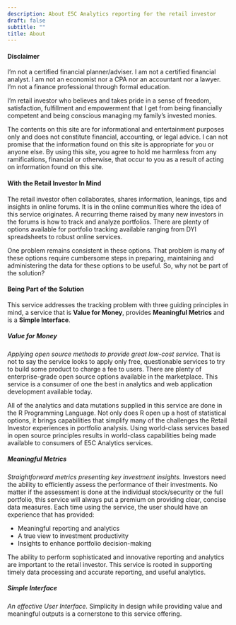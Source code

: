 ```yaml
---
description: About E5C Analytics reporting for the retail investor
draft: false
subtitle: ""
title: About
---
```


#### Disclaimer

I’m not a certified financial planner/adviser.  I am not a certified financial analyst. I am not an economist nor a CPA nor an accountant nor a lawyer. I’m not a finance professional through formal education. 

I’m retail investor who believes and takes pride in a sense of freedom, satisfaction, fulfillment and empowerment that I get from being financially competent and being conscious managing my family’s invested monies. 

The contents on this site are for informational and entertainment purposes only and does not constitute financial, accounting, or legal advice. I can not promise that the information found on this site is appropriate for you or anyone else. By using this site, you agree to hold me harmless from any ramifications, financial or otherwise, that occur to you as a result of acting on information found on this site.


#### With the Retail Investor In Mind

The retail investor often collaborates, shares information, leanings, tips and insights in online forums.  It is in the online communities where the idea of this service originates.  A recurring theme raised by many new investors in the forums is how to track and analyze portfolios.  There are plenty of options available for portfolio tracking available ranging from DYI spreadsheets to robust online services.  

One problem remains consistent in these options.  That problem is many of these options require cumbersome steps in preparing, maintaining and administering the data for these options to be useful.  So, why not be part of the solution?

#### Being Part of the Solution

This service addresses the tracking problem with three guiding principles in mind, a service that is **Value for Money**, provides **Meaningful Metrics** and is a **Simple Interface**.

##### Value for Money
*Applying open source methods to provide great low-cost service.*  That is not to say the service looks to apply only free, questionable services to try to build some product to charge a fee to users.  There are plenty of enterprise-grade open source options available in the marketplace. This service is a consumer of one the best in analytics and web application development available today.  

All of the analytics and data mutations supplied in this service are done in the R Programming Language. Not only does R open up a host of statistical options, it brings capabilities that simplify many of the challenges the Retail Investor experiences in portfolio analysis.  Using world-class services based in open source principles results in world-class capabilities being made available to consumers of E5C Analytics services. 


##### Meaningful Metrics
*Straightforward metrics presenting key investment insights.* Investors need the ability to efficiently assess the performance of their investments. No matter if the assessment is done at the individual stock/security or the full portfolio, this service will always put a premium on providing clear, concise data measures. Each time using the service, the user should have an experience that has provided:

 - Meaningful reporting and analytics
 - A true view to investment productivity
 - Insights to enhance portfolio decision-making


The ability to perform sophisticated and innovative reporting and analytics are important to the retail investor. This service is rooted in supporting timely data processing and accurate reporting, and useful analytics.


##### Simple Interface
*An effective User Interface.*  Simplicity in design while providing value and meaningful outputs is a cornerstone to this service offering.  
